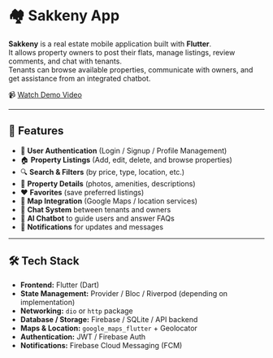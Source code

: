 # 🏘️ Sakkeny App

**Sakkeny** is a real estate mobile application built with **Flutter**.  
It allows property owners to post their flats, manage listings, review comments, and chat with tenants.  
Tenants can browse available properties, communicate with owners, and get assistance from an integrated chatbot.

📹 [Watch Demo Video](https://drive.google.com/drive/folders/1b06zs9WW0zrxHMbaY6fEorEwmNs9qNoN)

---
## 📌 Features

- 🔑 **User Authentication** (Login / Signup / Profile Management)  
- 🏠 **Property Listings** (Add, edit, delete, and browse properties)  
- 🔍 **Search & Filters** (by price, type, location, etc.)  
- 📄 **Property Details** (photos, amenities, descriptions)  
- ❤️ **Favorites** (save preferred listings)  
- 📍 **Map Integration** (Google Maps / location services)  
- 💬 **Chat System** between tenants and owners  
- 🤖 **AI Chatbot** to guide users and answer FAQs  
- 🔔 **Notifications** for updates and messages  

---

## 🛠️ Tech Stack

- **Frontend:** Flutter (Dart)  
- **State Management:** Provider / Bloc / Riverpod (depending on implementation)  
- **Networking:** `dio` or `http` package  
- **Database / Storage:** Firebase / SQLite / API backend  
- **Maps & Location:** `google_maps_flutter` + Geolocator  
- **Authentication:** JWT / Firebase Auth  
- **Notifications:** Firebase Cloud Messaging (FCM)  
